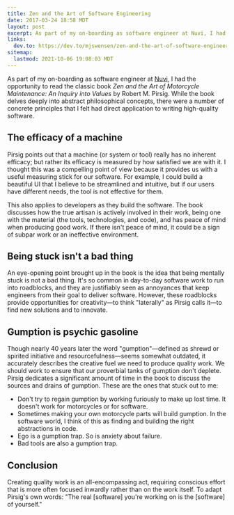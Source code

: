 ```yaml
---
title: Zen and the Art of Software Engineering
date: 2017-03-24 18:58 MDT
layout: post
excerpt: As part of my on-boarding as software engineer at Nuvi, I had the opportunity to read the classic book "Zen and the Art of Motorcycle Maintenance" by Robert M. Pirsig. While the book delves deeply into abstract philosophical concepts, there were a number of concrete principles that I felt had direct application to writing high-quality software.
links:
  dev.to: https://dev.to/mjswensen/zen-and-the-art-of-software-engineering-h7p
sitemap:
  lastmod: 2021-10-06 19:08:03 MDT
---
```


As part of my on-boarding as software engineer at [Nuvi](https://www.nuvi.com/), I had the opportunity to read the classic book _Zen and the Art of Motorcycle Maintenance: An Inquiry into Values_ by Robert M. Pirsig. While the book delves deeply into abstract philosophical concepts, there were a number of concrete principles that I felt had direct application to writing high-quality software.

## The efficacy of a machine

Pirsig points out that a machine (or system or tool) really has no inherent efficacy; but rather its efficacy is measured by how satisfied we are with it. I thought this was a compelling point of view because it provides us with a useful measuring stick for our software. For example, I could build a beautiful UI that I believe to be streamlined and intuitive, but if our users have different needs, the tool is not effective for them.

This also applies to developers as they build the software. The book discusses how the true artisan is actively involved in their work, being one with the material (the tools, technologies, and code), and has peace of mind when producing good work. If there isn't peace of mind, it could be a sign of subpar work or an ineffective environment.

## Being stuck isn't a bad thing

An eye-opening point brought up in the book is the idea that being mentally stuck is not a bad thing. It's so common in day-to-day software work to run into roadblocks, and they are justifiably seen as annoyances that keep engineers from their goal to deliver software. However, these roadblocks provide opportunities for creativity—to think "laterally" as Pirsig calls it—to find new solutions and to innovate.

## Gumption is psychic gasoline

Though nearly 40 years later the word "gumption"—defined as shrewd or spirited initiative and resourcefulness—seems somewhat outdated, it accurately describes the creative fuel we need to produce quality work. We should work to ensure that our proverbial tanks of gumption don't deplete. Pirsig dedicates a significant amount of time in the book to discuss the sources and drains of gumption. These are the ones that stuck out to me:

* Don't try to regain gumption by working furiously to make up lost time. It doesn't work for motorcycles or for software.
* Sometimes making your own motorcycle parts will build gumption. In the software world, I think of this as finding and building the right abstractions in code.
* Ego is a gumption trap. So is anxiety about failure.
* Bad tools are also a gumption trap.

## Conclusion

Creating quality work is an all-encompassing act, requiring conscious effort that is more often focused inwardly rather than on the work itself. To adapt Pirsig's own words: "The real [software] you're working on is the [software] of yourself."
